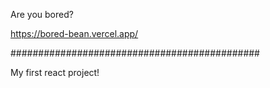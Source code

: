 Are you bored?

https://bored-bean.vercel.app/

#############################################

My first react project!
